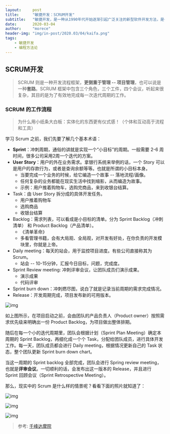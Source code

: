 ```yaml
---
layout:     post
title:      "敏捷开发：SCRUM开发"
subtitle:   "敏捷开发，是一种从1990年代开始逐渐引起广泛关注的新型软件开发方法，是一种能应对快速变化需求的软件开发能力。"
date:       2020-03-04
author:     "morece"
header-img: "img/in-post/2020.03/04/kaifa.png"
tags:
    - 敏捷开发
    - 编程方法论
---
```


## SCRUM开发


> SCRUM 则是一种开发流程框架，**更侧重于管理 -- 项目管理**，也可以说是一种**套路**。SCRUM 框架中包含三个角色，三个工件，四个会议，听起来很复杂，其目的是为了有效地完成每一次迭代周期的工作。

### SCRUM 的工作流程

> 为什么用小纸条大白板：实体化的东西更有仪式感！（个体和互动高于流程和工具）

学习 Scrum 之前，我们先要了解几个基本术语：

- **Sprint**：冲刺周期，通俗的讲就是实现一个“小目标”的周期。一般需要 2-6 周时间，很多公司采用2周一个迭代的方案。
- **User Story**：用户的外在业务需求。拿银行系统来举例的话，一个 Story 可以是用户的存款行为，或者是查询余额等等。也就是所谓的小目标本身。
  - 当要完成一个业务的时候，给它编造一个故事 -- 落地流程/画像。
  - 任何复杂的业务都能在现实生活中找到缩影，从而编造为故事。
  - 示例：用户推着购物车，选购完商品，来到收银台结算。
- Task：由 User Story 拆分成的具体开发任务。
  - 用户推着购物车
  - 选购商品
  - 收银台结算
- Backlog：需求列表，可以看成是小目标的清单。分为 Sprint Backlog（冲刺清单） 和 Product Backlog（产品清单）。
  - 《清单革命》
  - 多看管理书籍，会有大局观、全局观，对开发有好处，在你负责的开发模块里，你就是上帝。
- Daily meeting：每天的站会，用于监控项目进度。有些公司直接称其为 Scrum。
  - 站会 -- 10-15分钟，汇报今日目标，问题，完成度。
- Sprint Review meeting: 冲刺评审会议，让团队成员们演示成果。
  - 演示成果
  - 代码评审
- Sprint burn down：冲刺燃尽图，说白了就是记录当前周期的需求完成情况。
- Release：开发周期完成，项目发布新的可用版本。

![img](http://www.qfdmy.com/wp-content/uploads/2019/08/db8a80c3c9e7c21.jpeg)

如上图所示，在项目启动之前，会由团队的产品负责人（Product owner）按照需求优先级来明确出一份 Product Backlog，为项目做出整体排期。

随后在每一个小的迭代周期里，团队会根据计划（Sprint Plan Meeting）确定本周期的 Sprint Backlog，再细化成一个个 Task，分配给团队成员，进行具体开发工作。每一天，团队成员都会进行 Daily meeting，根据情况更新自己的 Task 状态，整个团队更新 Sprint burn down chart。

当这一周期的 Sprint backlog 全部完成，团队会进行 Spring review meeting，也就是**评审会议**。一切顺利的话，会发布出这一版本的 Release，并且进行 Sprint 回顾会议（Sprint Retrospective Meeting）。

那么，现实中的 Scrum 是什么样的情景呢？看看下面的照片就知道了：

![img](http://www.qfdmy.com/wp-content/uploads/2019/08/509ef70a5772cd0.jpeg)

![img](http://www.qfdmy.com/wp-content/uploads/2019/08/2875168f59cdd46.jpeg)

![img](http://www.qfdmy.com/wp-content/uploads/2019/08/9b37b1fdf56c924.jpeg)

> 参考: [千峰达摩院](http://www.qfdmy.com)